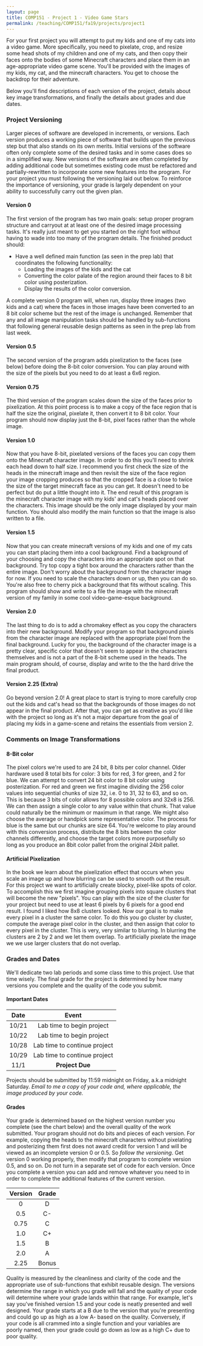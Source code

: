 ```yaml
---
layout: page
title: COMP151 - Project 1 - Video Game Stars
permalink: /teaching/COMP151/fa19/projects/project1
---
```




For your first project you will attempt to put my kids and one of my cats into a video game.  More specifically, you need to pixelate, crop, and resize some head shots of my children and one of my cats, and then copy their faces onto the bodies of some Minecraft characters and place them in an age-appropriate video game scene.  You'll be provided with the images of my kids, my cat, and the minecraft characters. You get to choose the backdrop for their adventure.

Below you'll find descriptions of each version of the project, details about key image transformations, and finally the details about grades and due dates.


### Project Versioning

Larger pieces of software are developed in increments, or versions.  Each version produces a working piece of software that builds upon the previous step but that also stands on its own merits.  Initial versions of the software often only complete some of the desired tasks and in some cases does so in a simplified way.  New versions of the software are often completed by adding additional code but sometimes existing code must be refactored and partially-rewritten to incorporate some new features into the program.  For your project you must following the versioning laid out below. To reinforce the importance of versioning, your grade is largely dependent on your ability to successfully carry out the given plan.

#### Version 0

The first version of the program has two main goals: setup proper program structure and carryout at at least one of the desired image processing tasks. It's really just meant to get you started on the right foot without having to wade into too many of the program details. The finished product should:

* Have a well defined main function (as seen in the prep lab) that coordinates the following functionality:
    * Loading the images of the kids and the cat
    * Converting the color palate of the region around their faces to 8 bit color using posterization.
    * Display the results of the color conversion.

A complete version 0 program will, when run, display three images (two kids and a cat) where the faces in those images have been converted to an 8 bit color scheme but the rest of the image is unchanged. Remember that any and all image manipulation tasks should be handled by sub-functions that following general reusable design patterns as seen in the prep lab from last week.

#### Version 0.5

The second version of the program adds pixelization to the faces (see below) before doing the 8-bit color conversion. You can play around with the size of the pixels but you need to do at least a 6x6 region.  

#### Version 0.75

The third version of the program scales down the size of the faces prior to pixelization.  At this point process is to make a copy of the face region that is half the size the original, pixelate it, then convert it to 8 bit color.  Your program should now display just the 8-bit, pixel faces rather than the whole image.

#### Version 1.0

Now that you have 8-bit, pixelated versions of the faces you can copy them onto the Minecraft character image.  In order to do this you'll need to shrink each head down to half size.  I recommend you first check the size of the heads in the minecraft image and then revisit the size of the face region your image cropping produces so that the cropped face is a close to twice the size of the target minecraft face as you can get.  It doesn't need to be perfect but do put a little thought into it. The end result of this program is the minecraft character image with my kids' and cat's heads placed over the characters.  This image should be the only image displayed by your main function. You should also modify the main function so that the image is also written to a file.

#### Version 1.5

Now that you can create minecraft versions of my kids and one of my cats you can start placing them into a cool background. Find a background of your choosing and copy the characters into an appropriate spot on that background. Try top copy a tight box around the characters rather than the entire image. Don't worry about the background from the character image for now. If you need to scale the characters down or up, then you can do so. You're also free to cherry pick a background that fits without scaling.  This program should show and write to a file the image with the minecraft version of my family in some cool video-game-esque background.

#### Version 2.0

The last thing to do is to add a chromakey effect as you copy the characters into their new background. Modify your program so that background pixels from the character image are replaced with the appropriate pixel from the final background. Lucky for you, the background of the character image is a pretty clear, specific color that doesn't seem to appear in the characters themselves and is not a part of the 8-bit scheme used in the heads. The main program should, of course, display and write to the the hard drive the final product.

#### Version 2.25 (Extra)

Go beyond version 2.0! A great place to start is trying to more carefully crop out the kids and cat's head so that the backgrounds of those images do not appear in the final product. After that, you can get as creative as you'd like with the project so long as it's not a major departure from the goal of placing my kids in a game-scene and retains the essentials from version 2.


### Comments on Image Transformations

#### 8-Bit color

The pixel colors we're used to are 24 bit, 8 bits per color channel. Older hardware used 8 total bits for color: 3 bits for red, 3 for green, and 2 for blue. We can attempt to convert 24 bit color to 8 bit color using posterization. For red and green we first imagine dividing the 256 color values into sequential chunks of size 32, i.e. 0 to 31, 32 to 63, and so on. This is because 3 bits of color allows for 8 possible colors and 32x8 is 256. We can then assign a single color to any value within that chunk. That value could naturally be the minimum or maximum in that range. We might also choose the average or handpick some representative color.  The process for blue is the same but our chunks are size 64. You're welcome to play around with this conversion process, distribute the 8 bits between the color channels differently, and choose the target colors more purposefully so long as you produce an 8bit color pallet from the original 24bit pallet.

#### Artificial Pixelization

In the book we learn about the pixelization effect that occurs when you scale an image up and how blurring can be used to smooth out the result. For this project we want to artificially create blocky, pixel-like spots of color. To accomplish this we first imagine grouping pixels into square clusters that will become the new "pixels". You can play with the size of the cluster for your project but need to use at least 6 pixels by 6 pixels for a good end result.  I found I liked how 8x8 clusters looked.  Now our goal is to make every pixel in a cluster the same color. To do this you go cluster by cluster, compute the average pixel color in the cluster, and then assign that color to every pixel in the cluster.  This is very, very similar to blurring. In blurring the clusters are 2 by 2 and we let them overlap. To artificially pixelate the image we we use larger clusters that do not overlap.

### Grades and Dates

We'll dedicate two lab periods and some class time to this project. Use that time wisely. The final grade for the project is determined by how many versions you complete and the quality of the code you submit.

#### Important Dates

| Date | Event |
| :----: | :-----: |
| 10/21 | Lab time to begin project |
| 10/22 | Lab time to begin project |
| 10/28 | Lab time to continue project |
| 10/29 | Lab time to continue project |
| 11/1 | **Project Due** |

Projects should be submitted by 11:59 midnight on Friday, a.k.a midnight Saturday. *Email to me a copy of your code and, where applicable, the image produced by your code.*

#### Grades
Your grade is determined based on the highest version number you complete (see the chart below) and the overall quality of the work submitted.  Your program should not do bits and pieces of each version. For example, copying the heads to the minecraft characters without pixelating and posterizing them first does not award credit for version 1 and will be viewed as an incomplete version 0 or 0.5. So *follow the versioning*. Get version 0 working properly, then modify that program to complete version 0.5, and so on. Do not turn in a separate set of code for each version. Once you complete a version you can add and remove whatever you need to in order to complete the additional features of the current version.

| Version | Grade |
| :-----: | :---: |
| 0 | D  |
| 0.5 | C- |
| 0.75 | C |
| 1.0 | C+ |
| 1.5 | B |
| 2.0 | A |
| 2.25 | Bonus |

Quality is measured by the cleanliness and clarity of the code and the appropriate use of sub-functions that exhibit reusable design. The versions determine the range in which you grade will fall and the quality of your code will determine where your grade lands within that range.  For example, let's say you've finished version 1.5 and your code is neatly presented and well designed. Your grade starts at a B due to the version that you're presenting and could go up as high as a low A- based on the quality. Conversely, if your code is all crammed into a single function and your variables are poorly named, then your grade could go down as low as a high C+ due to poor quality.
